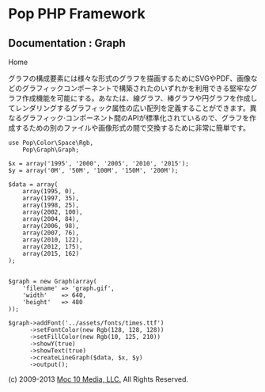 Pop PHP Framework
=================

Documentation : Graph
---------------------

Home

グラフの構成要素には様々な形式のグラフを描画するためにSVGやPDF、画像などのグラフィックコンポーネントで構築されたのいずれかを利用できる堅牢なグラフ作成機能を可能にする。あなたは、線グラフ、棒グラフや円グラフを作成してレンダリングするグラフィック属性の広い配列を定義することができます。異なるグラフィック·コンポーネント間のAPIが標準化されているので、グラフを作成するための別のファイルや画像形式の間で交換するために非常に簡単です。

    use Pop\Color\Space\Rgb,
        Pop\Graph\Graph;

    $x = array('1995', '2000', '2005', '2010', '2015');
    $y = array('0M', '50M', '100M', '150M', '200M');

    $data = array(
        array(1995, 0),
        array(1997, 35),
        array(1998, 25),
        array(2002, 100),
        array(2004, 84),
        array(2006, 98),
        array(2007, 76),
        array(2010, 122),
        array(2012, 175),
        array(2015, 162)
    );


    $graph = new Graph(array(
        'filename' => 'graph.gif',
        'width'    => 640,
        'height'   => 480
    ));

    $graph->addFont('../assets/fonts/times.ttf')
          ->setFontColor(new Rgb(128, 128, 128))
          ->setFillColor(new Rgb(10, 125, 210))
          ->showY(true)
          ->showText(true)
          ->createLineGraph($data, $x, $y)
          ->output();

\(c) 2009-2013 [Moc 10 Media, LLC.](http://www.moc10media.com) All
Rights Reserved.
